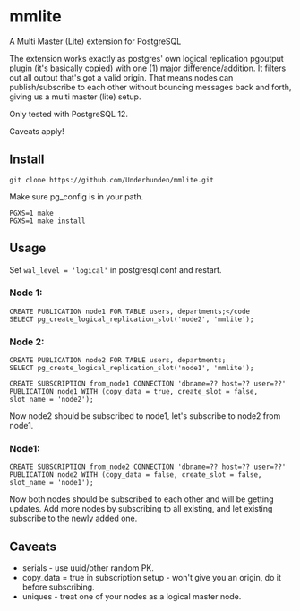 # mmlite
A Multi Master (Lite) extension for PostgreSQL

The extension works exactly as postgres' own logical replication pgoutput plugin (it's basically copied) with one (1) major difference/addition. It filters out all output that's got a valid origin. That means nodes can publish/subscribe to each other without bouncing messages back and forth, giving us a multi master (lite) setup.

Only tested with PostgreSQL 12.

Caveats apply!

## Install
    git clone https://github.com/Underhunden/mmlite.git

Make sure pg_config is in your path.

    PGXS=1 make
    PGXS=1 make install

## Usage

Set `wal_level = 'logical'` in postgresql.conf and restart.

### Node 1:

    CREATE PUBLICATION node1 FOR TABLE users, departments;</code
    SELECT pg_create_logical_replication_slot('node2', 'mmlite');

### Node 2:

    CREATE PUBLICATION node2 FOR TABLE users, departments;
    SELECT pg_create_logical_replication_slot('node1', 'mmlite');

    CREATE SUBSCRIPTION from_node1 CONNECTION 'dbname=?? host=?? user=??' PUBLICATION node1 WITH (copy_data = true, create_slot = false, slot_name = 'node2');

Now node2 should be subscribed to node1, let's subscribe to node2 from node1.

### Node1:

    CREATE SUBSCRIPTION from_node2 CONNECTION 'dbname=?? host=?? user=??' PUBLICATION node2 WITH (copy_data = false, create_slot = false, slot_name = 'node1');

Now both nodes should be subscribed to each other and will be getting updates. Add more nodes by subscribing to all existing, and let existing subscribe to the newly added one.

## Caveats
* serials - use uuid/other random PK.
* copy_data = true in subscription setup - won't give you an origin, do it before subscribing.
* uniques - treat one of your nodes as a logical master node.
